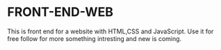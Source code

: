 # FRONT-END-WEB
This is front end for a website with HTML,CSS and JavaScript. Use it for free follow for more something intresting and new is coming.
